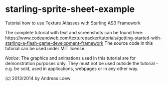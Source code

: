starling-sprite-sheet-example
=============================

Tutorial how to use Texture Atlasses with Starling AS3 Framework

The complete tutorial with text and screenshots can be found here:
https://www.codeandweb.com/texturepacker/tutorials/getting-started-with-starling-a-flash-game-development-framework
The source code in this tutorial can be used under MIT license.

*Notice*: The graphics and animations used in this tutorial are for demonstration purposes only. They must not be used outside the tutorial - e.g. be sold, used in applications, webpages or in any other way. 

(c) 2013/2014 by Andreas Loew


